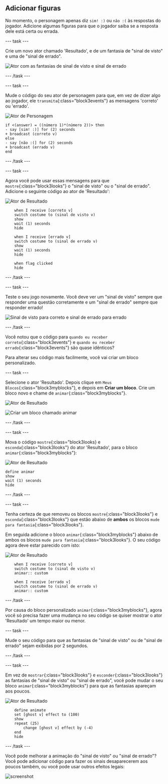 ## Adicionar figuras

No momento, o personagem apenas diz `sim! :)` ou `não :(` às respostas do jogador. Adicione algumas figuras para que o jogador saiba se a resposta dele está certa ou errada.

--- task ---

Crie um novo ator chamado 'Resultado', e de um fantasia de "sinal de visto" e uma de "sinal de errado".

![Ator com as fantasias de sinal de visto e sinal de errado](images/brain-result.png)

--- /task ---

--- task ---

Mude o código do seu ator de personagem para que, em vez de dizer algo ao jogador, ele `transmita`{:class="block3events"} as mensagens 'correto' ou 'errado'.

![Ator de Personagem](images/giga-sprite.png)

```blocks3
if <(answer) = ((número 1)*(número 2))> then
- say [sim! :)] for (2) seconds
+ broadcast (correto v)
else
- say [não :(] for (2) seconds
+ broadcast (errado v)
end
```

--- /task ---

--- task ---

Agora você pode usar essas mensagens para que `mostre`{:class="block3looks"} o "sinal de visto" ou o "sinal de errado". Adicione o seguinte código ao ator de 'Resultado':

![Ator de Resultado](images/result-sprite.png)

```blocks3
    when I receive [correto v]
    switch costume to (sinal de visto v)
    show
    wait (1) seconds
    hide

    when I receive [errado v]
    switch costume to (sinal de errado v)
    show
    wait (1) seconds
    hide

    when flag clicked
    hide
```

--- /task ---

--- task ---

Teste o seu jogo novamente. Você deve ver um "sinal de visto" sempre que responder uma questão corretamente e um "sinal de errado" sempre que responder errado!

![Sinal de visto para correto e sinal de errado para errado](images/brain-test-answer.png)

--- /task ---

Você notou que o código para `quando eu receber correto`{:class="block3events"} e `quando eu receber errado`{:class="block3events"} são quase idênticos?

Para alterar seu código mais facilmente, você vai criar um bloco personalizado.

--- task ---

Selecione o ator 'Resultado'. Depois clique em `Meus Blocos`{:class="block3myblocks"}, e depois em **Criar um bloco**. Crie um bloco novo e chame de `animar`{:class="block3myblocks"}.

![Ator de Resultado](images/result-sprite.png)

![Criar um bloco chamado animar](images/brain-animate-function.png)

--- /task ---

--- task ---

Mova o código `mostre`{:class="block3looks} e `esconda`{:class="block3looks"} do ator 'Resultado', para o bloco `animar`{:class="block3myblocks"}:

![Ator de Resultado](images/result-sprite.png)

```blocks3
define animar
show
wait (1) seconds
hide
```

--- /task ---

--- task ---

Tenha certeza de que removeu os blocos `mostre`{:class="block3looks"} e `esconda`{:class="block3looks"} que estão abaixo de **ambos** os blocos `mude para fantasia`{:class="block3looks"}.

Em seguida adicione o bloco `animar`{:class="block3myblocks"} abaixo de ambos os blocos `mude para fantasia`{:class="block3looks"}. O seu código agora deve estar parecido com isto:

![Ator de Resultado](images/result-sprite.png)

```blocks3
    when I receive [correto v]
    switch costume to (sinal de visto v)
    animar:: custom

    when I receive [errado v]
    switch costume to (sinal de errado v)
    animar:: custom
```

--- /task ---

Por causa do bloco personalizado `animar`{:class="block3myblocks"}, agora você só precisa fazer uma mudança no seu código se quiser mostrar o ator 'Resultado' um tempo maior ou menor.

--- task ---

Mude o seu código para que as fantasias de "sinal de visto" ou de "sinal de errado" sejam exibidas por 2 segundos.

--- /task ---

--- task ---

Em vez de `mostrar`{:class="block3looks"} e `esconder`{:class="block3looks"} as fantasias de "sinal de visto" ou "sinal de errado", você pode mudar o seu bloco `animar`{:class="block3myblocks"} para que as fantasias apareçam aos poucos.

![Ator de Resultado](images/result-sprite.png)

```blocks3
    define animate
    set [ghost v] effect to (100)
    show
    repeat (25)
        change [ghost v] effect by (-4)
    end
    hide
```

--- /task ---

Você pode melhorar a animação do "sinal de visto" ou "sinal de errado"? Você pode adicionar código para fazer os sinais desaparecerem aos poucos também, ou você pode usar outros efeitos legais:

![screenshot](images/brain-effects.png)